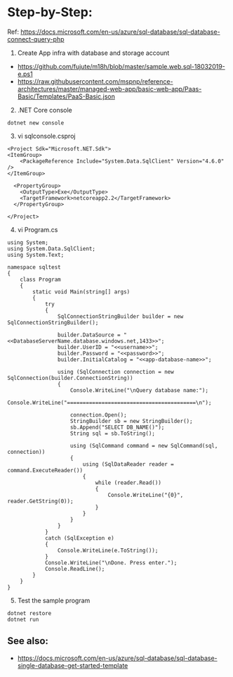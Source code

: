 # Step-by-Step:
Ref: https://docs.microsoft.com/en-us/azure/sql-database/sql-database-connect-query-php

1. Create App infra with database and storage account 
* https://github.com/fujute/m18h/blob/master/sample.web.sql-18032019-e.ps1 
* https://raw.githubusercontent.com/mspnp/reference-architectures/master/managed-web-app/basic-web-app/Paas-Basic/Templates/PaaS-Basic.json

2. .NET Core console
```shell
dotnet new console
```
3. vi sqlconsole.csproj
```shell
<Project Sdk="Microsoft.NET.Sdk">
<ItemGroup>
    <PackageReference Include="System.Data.SqlClient" Version="4.6.0" />
</ItemGroup>

  <PropertyGroup>
    <OutputType>Exe</OutputType>
    <TargetFramework>netcoreapp2.2</TargetFramework>
  </PropertyGroup>

</Project>
```
4. vi Program.cs
```shell
using System;
using System.Data.SqlClient;
using System.Text;

namespace sqltest
{
    class Program
    {
        static void Main(string[] args)
        {
            try 
            { 
                SqlConnectionStringBuilder builder = new SqlConnectionStringBuilder();

                builder.DataSource = "<<DatabaseServerName.database.windows.net,1433>>"; 
                builder.UserID = "<<username>>";            
                builder.Password = "<<password>>";     
                builder.InitialCatalog = "<<app-database-name>>";
         
                using (SqlConnection connection = new SqlConnection(builder.ConnectionString))
                {
                    Console.WriteLine("\nQuery database name:");
                    Console.WriteLine("=========================================\n");
                    
                    connection.Open();       
                    StringBuilder sb = new StringBuilder();
                    sb.Append("SELECT DB_NAME()");
                    String sql = sb.ToString();

                    using (SqlCommand command = new SqlCommand(sql, connection))
                    {
                        using (SqlDataReader reader = command.ExecuteReader())
                        {
                            while (reader.Read())
                            {
                                Console.WriteLine("{0}", reader.GetString(0));
                            }
                        }
                    }                    
                }
            }
            catch (SqlException e)
            {
                Console.WriteLine(e.ToString());
            }
            Console.WriteLine("\nDone. Press enter.");
            Console.ReadLine(); 
        }
    }
}
```
5. Test the sample program
```shell
dotnet restore
dotnet run
```


## See also:
* https://docs.microsoft.com/en-us/azure/sql-database/sql-database-single-database-get-started-template
